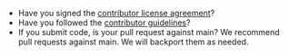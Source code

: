 <!--
Thank you for your interest in contributing to Elastic Cloud on Kubernetes!
There are a few simple things to check before submitting your pull request
that can help with the review process. You should delete these items
from your submission, but they are here to help bring them to your
attention.
-->

- Have you signed the [contributor license agreement](https://www.elastic.co/contributor-agreement)?
- Have you followed the [contributor guidelines](https://github.com/elastic/cloud-on-k8s/tree/main/CONTRIBUTING.md)?
- If you submit code, is your pull request against main? We recommend pull requests against main. We will backport them as needed.
